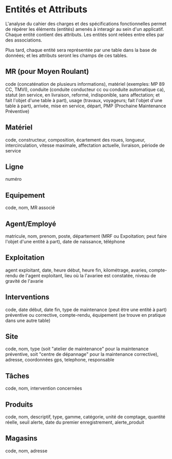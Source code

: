 # Entités et Attributs

L'analyse du cahier des charges et des spécifications fonctionnelles permet de répérer les éléments (entités) amenés à interagir au sein d'un applicatif.
Chaque entité contient des attributs. Les entités sont reliées entre elles par des associations.

Plus tard, chaque entité sera représentée par une table dans la base de données; et les attributs seront les champs de ces tables.

<!--Ce tutoriel de IBM contient des informations détaillées sur le modèle relationnel: 
[data-modeling](https://www.ibm.com/fr-fr/topics/data-modeling)-->

## MR (pour Moyen Roulant)
code (concaténation de plusieurs informations), matériel (exemples: MP 89 CC, TMVI), conduite (conduite conducteur cc ou conduite automatique ca), statut (en service, en livraison, reformé, indisponible, sans affectation; et fait l'objet d'une table à part), usage (travaux, voyageurs; fait l'objet d'une table à part), arrivée, mise en service, départ, PMP (Prochaine Maintenance Préventive)

## Matériel
code, constructeur, composition, écartement des roues, longueur, intercirculation, vitesse maximale, affectation actuelle, livraison, période de service

## Ligne
numéro

## Equipement
code, nom, MR associé

## Agent/Employé
matricule, nom, prenom, poste, département (MRF ou Expoitation; peut faire l'objet d'une entité à part), date de naissance, téléphone

## Exploitation
agent exploitant, date, heure début, heure fin, kilométrage, avaries, compte-rendu de l'agent exploitant, lieu où la l'avariee est constatée, niveau de gravité de l'avarie

## Interventions
code, date début, date fin, type de maintenance (peut être une entité à part) préventive ou corrective, compte-rendu, équipement (se trouve en pratique dans une autre table)

## Site
code, nom, type (soit "atelier de maintenance" pour la maintenance préventive, soit "centre de dépannage" pour la maintenance corrective), adresse, coordonnées gps, telephone, responsable

## Tâches
code, nom, intervention concernées

## Produits
code, nom, descriptif, type, gamme, catégorie, unité de comptage, quantité réelle, seuil alerte, date du premier enregistrement, alerte_produit

## Magasins
code, nom, adresse
